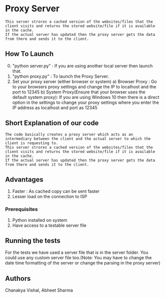 Proxy Server
============

	This server strores a cached version of the websites/files that the client visits and returns the stored website/file if it is available in the cache.
	If the actual server has updated then the proxy server gets the data from there and sends it to the client.

## How To Launch

0. "python server.py" : If you are using another local server then launch that.
1. "python proxy.py" : To launch the Proxy Server.
2. Set your proxy server (either browser or system)
	a) Browser Proxy : Go to your browsers proxy settings and change the IP to localhost and the port to 12345
	b) System Proxy(Ensure that your browser uses the default system proxy): If you are using Windows 10 then there is a direct
					option in the settings to change your proxy settings where you enter the IP address as localhost and port as 12345

## Short Explanation of our code
	The code basically creates a proxy server which acts as an intermediary between the client and the actual server to which the client is requesting to.
	This server strores a cached version of the websites/files that the client visits and returns the stored website/file if it is available in the cache.
	If the actual server has updated then the proxy server gets the data from there and sends it to the client.

## Advantages
1. Faster : As cached copy can be sent faster 
2. Lesser load on the connection to ISP


### Prerequisites

1) Python installed on system
2) Have access to a testable server file

## Running the tests

For the tests we have used a server file that is in the server folder.
You could use any custom server file too.(Note: You may have to change the date time formatting of the server or change the parsing in the proxy server)


## Authors

Chanakya Vishal, Abheet Sharma

